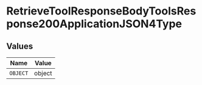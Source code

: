 # RetrieveToolResponseBodyToolsResponse200ApplicationJSON4Type


## Values

| Name     | Value    |
| -------- | -------- |
| `OBJECT` | object   |